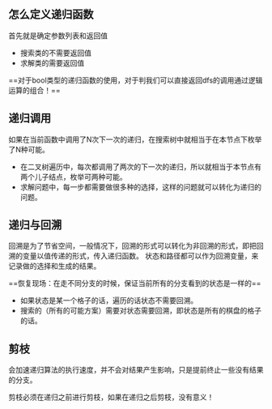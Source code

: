 ## 怎么定义递归函数
首先就是确定参数列表和返回值
- 搜索类的不需要返回值
- 求解类的需要返回值

==对于bool类型的递归函数的使用，对于判我们可以直接返回dfs的调用通过逻辑运算的组合！==
## 递归调用

如果在当前函数中调用了N次下一次的递归，在搜索树中就相当于在本节点下枚举了N种可能。
- 在二叉树遍历中，每次都调用了两次的下一次的递归，所以就相当于本节点有两个儿子结点，枚举可两种可能。
- 求解问题中，每一步都需要做很多种的选择，这样的问题就可以转化为递归的问题。
## 递归与回溯
回溯是为了节省空间，一般情况下，回溯的形式可以转化为非回溯的形式，即把回溯的变量以值传递的形式，传入递归函数。
状态和路径都可以作为回溯变量，来记录做的选择和生成的结果。

==恢复现场：在走不同分支的时候，保证当前所有的分支看到的状态是一样的==
- 如果状态是某一个格子的话，遍历的话状态不需要回溯。
- 搜索的（所有的可能方案）需要对状态需要回溯，即状态是所有的棋盘的格子的话。
## 剪枝
 会加速递归算法的执行速度，并不会对结果产生影响，只是提前终止一些没有结果的分支。

 剪枝必须在递归之前进行剪枝，如果在递归之后剪枝，没有意义！
